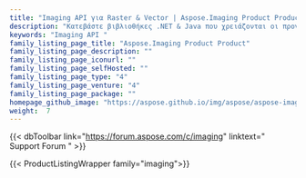 ```yaml
---
title: "Imaging API για Raster & Vector | Aspose.Imaging Product Product"
description: "Κατεβάστε βιβλιοθήκες .NET & Java που χρειάζονται οι προγραμματιστές για να προσθέσουν ισχυρές δυνατότητες απεικόνισης στις εφαρμογές τους."
keywords: "Imaging API "
family_listing_page_title: "Aspose.Imaging Product Product"
family_listing_page_description: ""
family_listing_page_iconurl: ""
family_listing_page_selfHosted: ""
family_listing_page_type: "4"
family_listing_page_venture: "4"
family_listing_page_package: ""
homepage_github_image: "https://aspose.github.io/img/aspose/aspose-imaging.png"
weight:  7
---
```


{{< dbToolbar link="https://forum.aspose.com/c/imaging" linktext=" Support Forum " >}}

{{< ProductListingWrapper family="imaging">}}

